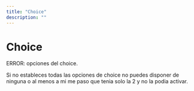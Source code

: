```yaml
---
title: "Choice"
description: ""
---
```


# Choice

ERROR: opciones del choice.  

Si no estableces todas las opciones de choice no puedes disponer de ninguna o al menos a mi me paso que tenia solo la 2 y no la podia activar.  
